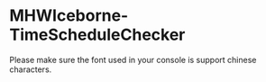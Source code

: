 # MHWIceborne-TimeScheduleChecker
Please make sure the font used in your console is support chinese characters.
